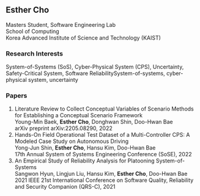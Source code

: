 ## Esther Cho

Masters Student, Software Engineering Lab  
School of Computing  
Korea Advanced Institute of Science and Technology (KAIST)

### Research Interests

System-of-Systems (SoS), Cyber-Physical System (CPS), Uncertainty, Safety-Critical System, Software ReliabilitySystem-of-systems, cyber-physical system, uncertainty

### Papers

1. Literature Review to Collect Conceptual Variables of Scenario Methods for Establishing a Conceptual Scenario Framework  
Young-Min Baek, **Esther Cho**, Donghwan Shin, Doo-Hwan Bae  
arXiv preprint arXiv:2205.08290, 2022
2. Hands-On Field Operational Test Dataset of a Multi-Controller CPS: A Modeled Case Study on Autonomous Driving  
Yong-Jun Shin, **Esther Cho**, Hansu Kim, Doo-Hwan Bae  
17th Annual System of Systems Engineering Conference (SoSE), 2022
3. An Empirical Study of Reliability Analysis for Platooning System-of-Systems  
Sangwon Hyun, Lingjun Liu, Hansu Kim, **Esther Cho**, Doo-Hwan Bae  
2021 IEEE 21st International Conference on Software Quality, Reliability and Security Companion (QRS-C), 2021
